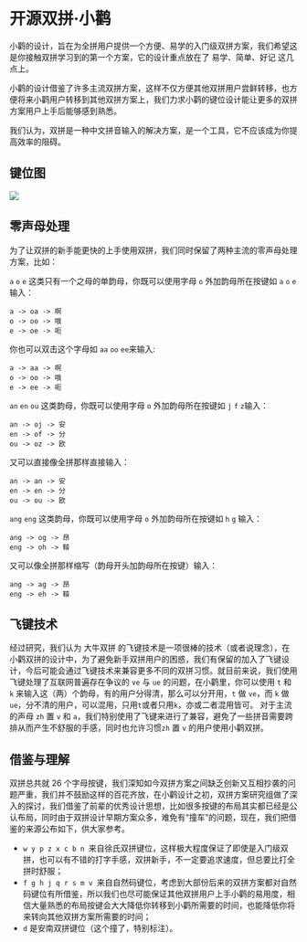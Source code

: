 # 开源双拼·小鹳

小鹳的设计，旨在为全拼用户提供一个方便、易学的入门级双拼方案，我们希望这是你接触双拼学习到的第一个方案，它的设计重点放在了 易学、简单、好记 这几点上。

小鹳的设计借鉴了许多主流双拼方案，这样不仅方便其他双拼用户尝鲜转移，也方便将来小鹳用户转移到其他双拼方案上，我们力求小鹳的键位设计能让更多的双拼方案用户上手后能够感到熟悉。

我们认为，双拼是一种中文拼音输入的解决方案，是一个工具，它不应该成为你提高效率的阻碍。

## 键位图
![](https://github.com/sp-study-group/ossp-guan/blob/master/pic/map-small.jpg)

## 零声母处理
为了让双拼的新手能更快的上手使用双拼，我们同时保留了两种主流的零声母处理方案，比如：


`a` `o` `e` 这类只有一个之母的单韵母，你既可以使用字母 `o` 外加韵母所在按键如 `a` `o` `e`输入：

```
a -> oa -> 啊
o -> oo -> 哦
e -> oe -> 呃
```

你也可以双击这个字母如 `aa` `oo` `ee`来输入:

```
a -> aa -> 啊
o -> oo -> 哦
e -> ee -> 呃
```

`an` `en` `ou` 这类韵母，你既可以使用字母 `o` 外加韵母所在按键如 `j` `f` `z`输入：

```
an -> oj -> 安
en -> of -> 分
ou -> oz -> 欧
```
又可以直接像全拼那样直接输入：

```
an -> an -> 安
en -> en -> 分
ou -> ou -> 欧
```

`ang` `eng` 这类韵母，你既可以使用字母 `o` 外加韵母所在按键如 `h` `g` 输入：

```
ang -> og -> 昂
eng -> oh -> 鞥
```
又可以像全拼那样缩写（韵母开头加韵母所在按键）输入：

```
ang -> ag -> 昂
eng -> eh -> 鞥
```

## 飞键技术
经过研究，我们认为 大牛双拼 的飞键技术是一项很棒的技术（或者说理念），在小鹳双拼的设计中，为了避免新手双拼用户的困惑，我们有保留的加入了飞键设计，今后可能会通过飞键技术来兼容更多不同的双拼习惯。就目前来说，我们使用飞键处理了互联网普遍存在争议的 `ve` 与 `ue` 的问题，在小鹳里，你可以使用 `t` 和 `k` 来输入这（两）个韵母，有的用户分得清，那么可以分开用，`t` 做 `ve`，而 `k` 做 `ue`，分不清的用户，可以混用，只用`t`或者只用`k`，亦或二者混用皆可。
对于主流的声母 `zh` 置 `v` 和 `a`，我们特别使用了飞键来进行了兼容，避免了一些拼音需要跨排从而产生不舒服的手感，同时也允许习惯`zh` 置 `v` 的用户使用小鹳双拼。

## 借鉴与理解
双拼总共就 26 个字母按键，我们深知如今双拼方案之间缺乏创新又互相抄袭的问题严重，我们并不鼓励这样的百花齐放，在小鹳设计之初，双拼方案研究组做了深入的探讨，我们借鉴了前辈的优秀设计思想，比如很多按键的布局其实都已经是公认布局，同时由于双拼设计早期方案众多，难免有“撞车”的问题，现在，我们把借鉴的来源公布如下，供大家参考。

- `w y p z x c b n `来自徐氏双拼键位，这样极大程度保证了即使是入门级双拼，也可以有不错的打字手感，双拼新手，不一定要追求速度，但总要比打全拼时舒服；
- `f g h j q r s m v `来自自然码键位，考虑到大部份后来的双拼方案都对自然码键位有所借鉴，所以我们也尽可能保证其他双拼用户上手小鹳的易用度，相信大量熟悉的布局按键会大大降低你转移到小鹳所需要的时间，也能降低你将来转向其他双拼方案所需要的时间；
- `d` 是安南双拼键位（这个撞了，特别标注）。






